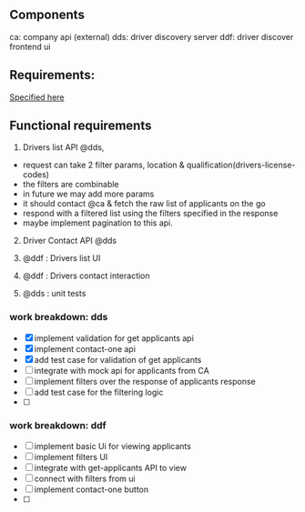 
## Components
ca: company api (external)
dds: driver discovery server
ddf: driver discover frontend ui

## Requirements:
[Specified here](./tech-summary.md)

## Functional requirements

1. Drivers list API @dds, 
 - request can take 2 filter params, location & qualification(drivers-license-codes)
 - the filters are combinable
 - in future we may add more params
 - it should contact @ca & fetch the raw list of applicants on the go
 - respond with a filtered list using the filters specified in the response
 - maybe implement pagination to this api.


2. Driver Contact API @dds

3. @ddf : Drivers list UI

4. @ddf : Drivers contact interaction

5. @dds : unit tests


### work breakdown: dds

- [x] implement validation for get applicants api
- [x] implement contact-one api 
- [x] add test case for validation of get applicants
- [ ] integrate with mock api for applicants from CA
- [ ] implement filters over the response of applicants response
- [ ] add test case for the filtering logic
- [ ] 


### work breakdown: ddf
- [ ] implement basic Ui for viewing applicants
- [ ] implement filters UI
- [ ] integrate with get-applicants API to view
- [ ] connect with filters from ui
- [ ] implement contact-one button
- [ ] 